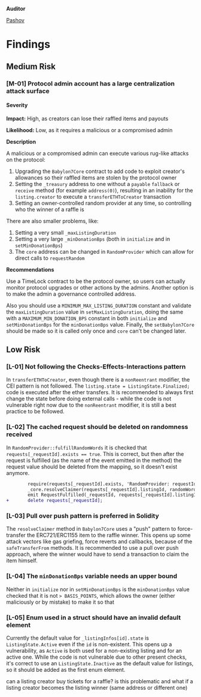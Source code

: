 **Auditor**

[Pashov](https://twitter.com/pashovkrum)

# Findings

## Medium Risk

### [M-01] Protocol admin account has a large centralization attack surface

#### Severity

**Impact:**
High, as creators can lose their raffled items and payouts

**Likelihood:**
Low, as it requires a malicious or a compromised admin

**Description**

A malicious or a compromised admin can execute various rug-like attacks on the protocol:

1. Upgrading the `Babylon7Core` contract to add code to exploit creator's allowances so their raffled items are stolen by the protocol owner
2. Setting the `_treasury` address to one without a `payable` `fallback` or `receive` method (for example `address(0)`), resulting in an inability for the `listing.creator` to execute a `transferETHToCreator` transaction
3. Setting an owner-controlled random provider at any time, so controlling who the winner of a raffle is

There are also smaller problems, like:

1. Setting a very small `_maxListingDuration`
2. Setting a very large `_minDonationBps` (both in `initialize` and in `setMinDonationBps`)
3. The `core` address can be changed in `RandomProvider` which can allow for direct calls to `requestRandom`

**Recommendations**

Use a TimeLock contract to be the protocol owner, so users can actually monitor protocol upgrades or other actions by the admins. Another option is to make the admin a governance controlled address.

Also you should use a `MINIMUM_MAX_LISTING_DURATION` constant and validate the `maxListingDuration` value in `setMaxListingDuration`, doing the same with a `MAXIMUM_MIN_DONATION_BPS` constant in both `initialize` and `setMinDonationBps` for the `minDonationBps` value. Finally, the `setBabylon7Core` should be made so it is called only once and `core` can't be changed later.

## Low Risk

### [L-01] Not following the Checks-Effects-Interactions pattern

In `transferETHToCreator`, even though there is a `nonReentrant` modifier, the CEI pattern is not followed. The `listing.state = ListingState.Finalized;` code is executed after the ether transfers. It is recommended to always first change the state before doing external calls - while the code is not vulnerable right now due to the `nonReentrant` modifier, it is still a best practice to be followed.

### [L-02] The cached request should be deleted on randomness received

In `RandomProvider::fulfillRandomWords` it is checked that `requests[_requestId].exists == true`. This is correct, but then after the request is fulfilled (as the name of the event emitted in the method) the request value should be deleted from the mapping, so it doesn't exist anymore.

```diff
        require(requests[_requestId].exists, 'RandomProvider: requestId not found');
        _core.resolveClaimer(requests[_requestId].listingId, randomWords[0]);
        emit RequestFulfilled(_requestId, requests[_requestId].listingId, randomWords);
+       delete requests[_requestId];
```

### [L-03] Pull over push pattern is preferred in Solidity

The `resolveClaimer` method in `Babylon7Core` uses a "push" pattern to force-transfer the ERC721/ERC1155 item to the raffle winner. This opens up some attack vectors like gas griefing, force reverts and callbacks, because of the `safeTransferFrom` methods. It is recommended to use a pull over push approach, where the winner would have to send a transaction to claim the item himself.

### [L-04] The `minDonationBps` variable needs an upper bound

Neither in `initialize` nor in `setMinDonationBps` is the `minDonationBps` value checked that it is not `> BASIS_POINTS`, which allows the owner (either maliciously or by mistake) to make it so that

### [L-05] Enum used in a struct should have an invalid default element

Currently the default value for `_listingInfos[id].state` is `ListingState.Active` even if the `id` is non-existent. This opens up a vulnerability, as `Active` is both used for a non-existing listing and for an active one. While the code is not vulnerable due to other present checks, it's correct to use an `ListingState.Inactive` as the default value for listings, so it should be added as the first enum element.

can a listing creator buy tickets for a raffle? is this problematic and what if a listing creator becomes the listing winner (same address or different one)

